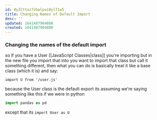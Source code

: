 ```yaml
---
id: 0y3lttaz7zbwlpui0yl71w5
title: Changing Names of Default Import
desc: ''
updated: 1641407904800
created: 1641407904800
---
```



### Changing the names of the default import

so if you have a User [[JavaScript Classes|class]] you're importing but in the new file you import that into you want to import that class but call it something different, then what you can do is basically treat it like a base class (which it is) and say:

`import U from '/user.js'`

because the User class is the default export its assuming we're saying something like this if we were in python

```python
import pandas as pd
```

except that its `import User as U`
